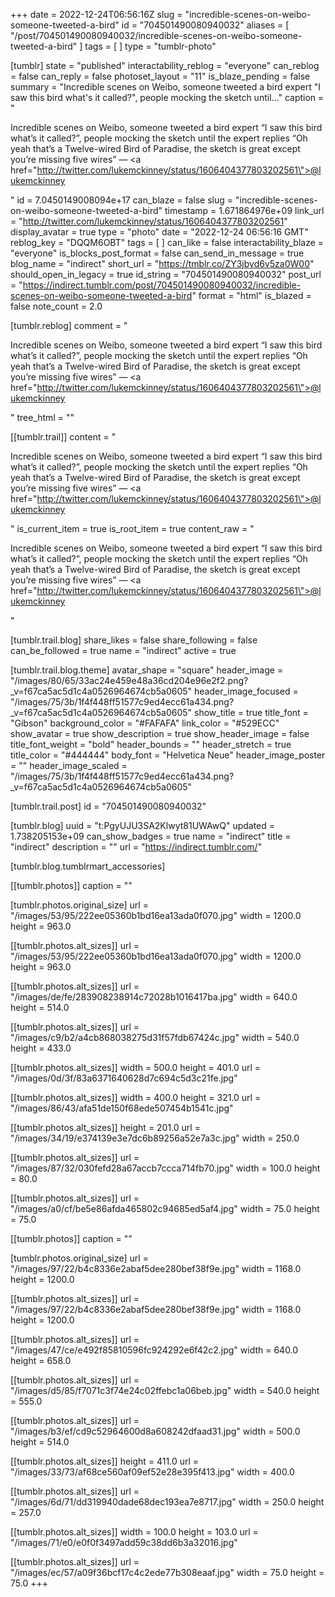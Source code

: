 +++
date = 2022-12-24T06:56:16Z
slug = "incredible-scenes-on-weibo-someone-tweeted-a-bird"
id = "704501490080940032"
aliases = [ "/post/704501490080940032/incredible-scenes-on-weibo-someone-tweeted-a-bird" ]
tags = [ ]
type = "tumblr-photo"

[tumblr]
state = "published"
interactability_reblog = "everyone"
can_reblog = false
can_reply = false
photoset_layout = "11"
is_blaze_pending = false
summary = "Incredible scenes on Weibo, someone tweeted a bird expert \"I saw this bird what's it called?\", people mocking the sketch until..."
caption = "<p>Incredible scenes on Weibo, someone tweeted a bird expert &ldquo;I saw this bird what&rsquo;s it called?&rdquo;, people mocking the sketch until the expert replies &ldquo;Oh yeah that&rsquo;s a Twelve-wired Bird of Paradise, the sketch is great except you&rsquo;re missing five wires&rdquo; — <a href=\"http://twitter.com/lukemckinney/status/1606404377803202561\">@lukemckinney</a></p>"
id = 7.0450149008094e+17
can_blaze = false
slug = "incredible-scenes-on-weibo-someone-tweeted-a-bird"
timestamp = 1.671864976e+09
link_url = "http://twitter.com/lukemckinney/status/1606404377803202561"
display_avatar = true
type = "photo"
date = "2022-12-24 06:56:16 GMT"
reblog_key = "DQQM6OBT"
tags = [ ]
can_like = false
interactability_blaze = "everyone"
is_blocks_post_format = false
can_send_in_message = true
blog_name = "indirect"
short_url = "https://tmblr.co/ZY3jbyd6v5za0W00"
should_open_in_legacy = true
id_string = "704501490080940032"
post_url = "https://indirect.tumblr.com/post/704501490080940032/incredible-scenes-on-weibo-someone-tweeted-a-bird"
format = "html"
is_blazed = false
note_count = 2.0

[tumblr.reblog]
comment = "<p>Incredible scenes on Weibo, someone tweeted a bird expert “I saw this bird what’s it called?”, people mocking the sketch until the expert replies “Oh yeah that’s a Twelve-wired Bird of Paradise, the sketch is great except you’re missing five wires” — <a href=\"http://twitter.com/lukemckinney/status/1606404377803202561\">@lukemckinney</a></p>"
tree_html = ""

[[tumblr.trail]]
content = "<p>Incredible scenes on Weibo, someone tweeted a bird expert &ldquo;I saw this bird what&rsquo;s it called?&rdquo;, people mocking the sketch until the expert replies &ldquo;Oh yeah that&rsquo;s a Twelve-wired Bird of Paradise, the sketch is great except you&rsquo;re missing five wires&rdquo; &mdash; <a href=\"http://twitter.com/lukemckinney/status/1606404377803202561\">@lukemckinney</a></p>"
is_current_item = true
is_root_item = true
content_raw = "<p>Incredible scenes on Weibo, someone tweeted a bird expert “I saw this bird what’s it called?”, people mocking the sketch until the expert replies “Oh yeah that’s a Twelve-wired Bird of Paradise, the sketch is great except you’re missing five wires” — <a href=\"http://twitter.com/lukemckinney/status/1606404377803202561\">@lukemckinney</a></p>"

[tumblr.trail.blog]
share_likes = false
share_following = false
can_be_followed = true
name = "indirect"
active = true

[tumblr.trail.blog.theme]
avatar_shape = "square"
header_image = "/images/80/65/33ac24e459e48a36cd204e96e2f2.png?_v=f67ca5ac5d1c4a0526964674cb5a0605"
header_image_focused = "/images/75/3b/1f4f448ff51577c9ed4ecc61a434.png?_v=f67ca5ac5d1c4a0526964674cb5a0605"
show_title = true
title_font = "Gibson"
background_color = "#FAFAFA"
link_color = "#529ECC"
show_avatar = true
show_description = true
show_header_image = false
title_font_weight = "bold"
header_bounds = ""
header_stretch = true
title_color = "#444444"
body_font = "Helvetica Neue"
header_image_poster = ""
header_image_scaled = "/images/75/3b/1f4f448ff51577c9ed4ecc61a434.png?_v=f67ca5ac5d1c4a0526964674cb5a0605"

[tumblr.trail.post]
id = "704501490080940032"

[tumblr.blog]
uuid = "t:PgyUJU3SA2Klwyt81UWAwQ"
updated = 1.738205153e+09
can_show_badges = true
name = "indirect"
title = "indirect"
description = ""
url = "https://indirect.tumblr.com/"

[tumblr.blog.tumblrmart_accessories]

[[tumblr.photos]]
caption = ""

[tumblr.photos.original_size]
url = "/images/53/95/222ee05360b1bd16ea13ada0f070.jpg"
width = 1200.0
height = 963.0

[[tumblr.photos.alt_sizes]]
url = "/images/53/95/222ee05360b1bd16ea13ada0f070.jpg"
width = 1200.0
height = 963.0

[[tumblr.photos.alt_sizes]]
url = "/images/de/fe/283908238914c72028b1016417ba.jpg"
width = 640.0
height = 514.0

[[tumblr.photos.alt_sizes]]
url = "/images/c9/b2/a4cb868038275d31f57fdb67424c.jpg"
width = 540.0
height = 433.0

[[tumblr.photos.alt_sizes]]
width = 500.0
height = 401.0
url = "/images/0d/3f/83a6371640628d7c694c5d3c21fe.jpg"

[[tumblr.photos.alt_sizes]]
width = 400.0
height = 321.0
url = "/images/86/43/afa51de150f68ede507454b1541c.jpg"

[[tumblr.photos.alt_sizes]]
height = 201.0
url = "/images/34/19/e374139e3e7dc6b89256a52e7a3c.jpg"
width = 250.0

[[tumblr.photos.alt_sizes]]
url = "/images/87/32/030fefd28a67accb7ccca714fb70.jpg"
width = 100.0
height = 80.0

[[tumblr.photos.alt_sizes]]
url = "/images/a0/cf/be5e86afda465802c94685ed5af4.jpg"
width = 75.0
height = 75.0

[[tumblr.photos]]
caption = ""

[tumblr.photos.original_size]
url = "/images/97/22/b4c8336e2abaf5dee280bef38f9e.jpg"
width = 1168.0
height = 1200.0

[[tumblr.photos.alt_sizes]]
url = "/images/97/22/b4c8336e2abaf5dee280bef38f9e.jpg"
width = 1168.0
height = 1200.0

[[tumblr.photos.alt_sizes]]
url = "/images/47/ce/e492f85810596fc924292e6f42c2.jpg"
width = 640.0
height = 658.0

[[tumblr.photos.alt_sizes]]
url = "/images/d5/85/f7071c3f74e24c02ffebc1a06beb.jpg"
width = 540.0
height = 555.0

[[tumblr.photos.alt_sizes]]
url = "/images/b3/ef/cd9c52964600d8a608242dfaad31.jpg"
width = 500.0
height = 514.0

[[tumblr.photos.alt_sizes]]
height = 411.0
url = "/images/33/73/af68ce560af09ef52e28e395f413.jpg"
width = 400.0

[[tumblr.photos.alt_sizes]]
url = "/images/6d/71/dd319940dade68dec193ea7e8717.jpg"
width = 250.0
height = 257.0

[[tumblr.photos.alt_sizes]]
width = 100.0
height = 103.0
url = "/images/71/e0/e0f0f3497add59c38dd6b3a32016.jpg"

[[tumblr.photos.alt_sizes]]
url = "/images/ec/57/a09f36bcf17c4c2ede77b308eaaf.jpg"
width = 75.0
height = 75.0
+++
